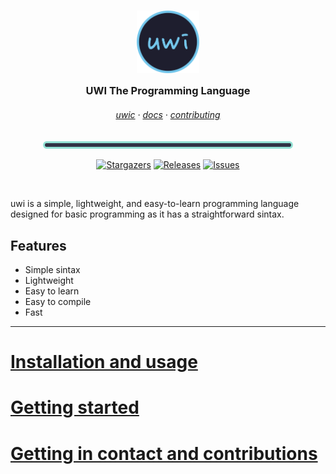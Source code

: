 <h3 align="center">
	<img src="https://raw.githubusercontent.com/lxbx44/uwi/main/resources/uwilogo.png" width="100" alt="Logo"/><br/>
	<img src="https://raw.githubusercontent.com/lxbx44/uwi/main/resources/transparent.png" height="30" width="0px"/>
	UWI The Programming Language
	<img src="https://raw.githubusercontent.com/lxbx44/uwi/main/resources/transparent.png" height="30" width="0px"/>
</h3>

<h6 align="center">
  <a href="https://github.com/lxbx44/uwi/blob/main/docs/uwic.md">uwic</a>
  ·
  <a href="https://github.com/lxbx44/uwi/blob/main/docs/docs.md">docs</a>
  ·
  <a href="https://github.com/lxbx44/uwi/blob/main/docs/contribute.md">contributing</a>
</h6>

<p align="center">
  <img src="https://raw.githubusercontent.com/lxbx44/uwi/main/resources/line.png" width="400" />
</p>

<p align="center">
	<a href="https://github.com/lxbx44/uwi/stargazers">
		<img alt="Stargazers" src="https://img.shields.io/github/stars/lxbx44/uwi?style=for-the-badge&logo=starship&color=94e2d5&logoColor=D9E0EE&labelColor=313244"></a>
	<a href="https://github.com/lxbx44/uwi/releases/latest">
		<img alt="Releases" src="https://img.shields.io/github/release/lxbx44/uwi.svg?style=for-the-badge&logo=github&color=94e2d5&logoColor=D9E0EE&labelColor=313244"/></a>
	<a href="https://github.com/catppuccin/catppuccin/issues">
		<img alt="Issues" src="https://img.shields.io/github/issues/lxbx44/uwi?style=for-the-badge&logo=gitbook&color=94e2d5&logoColor=D9E0EE&labelColor=313244"></a>
</p>

&nbsp;


uwi is a simple, lightweight, and easy-to-learn programming language designed for basic programming as it has a straightforward sintax.


## Features
- Simple sintax
- Lightweight
- Easy to learn
- Easy to compile
- Fast


___


# [Installation and usage](docs/installation.md)

# [Getting started](docs/sintax.md)

# [Getting in contact and contributions](docs/contact_contr.md)
